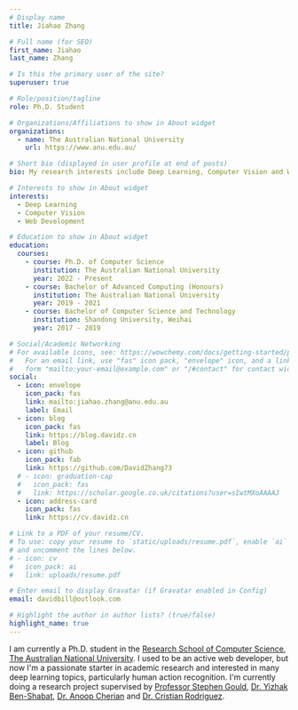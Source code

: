 ```yaml
---
# Display name
title: Jiahao Zhang

# Full name (for SEO)
first_name: Jiahao
last_name: Zhang

# Is this the primary user of the site?
superuser: true

# Role/position/tagline
role: Ph.D. Student

# Organizations/Affiliations to show in About widget
organizations:
  - name: The Australian National University
    url: https://www.anu.edu.au/

# Short bio (displayed in user profile at end of posts)
bio: My research interests include Deep Learning, Computer Vision and Web Development.

# Interests to show in About widget
interests:
  - Deep Learning
  - Computer Vision
  - Web Development

# Education to show in About widget
education:
  courses:
    - course: Ph.D. of Computer Science
      institution: The Australian National University
      year: 2022 - Present
    - course: Bachelor of Advanced Computing (Honours)
      institution: The Australian National University
      year: 2019 - 2021
    - course: Bachelor of Computer Science and Technology
      institution: Shandong University, Weihai
      year: 2017 - 2019

# Social/Academic Networking
# For available icons, see: https://wowchemy.com/docs/getting-started/page-builder/#icons
#   For an email link, use "fas" icon pack, "envelope" icon, and a link in the
#   form "mailto:your-email@example.com" or "/#contact" for contact widget.
social:
  - icon: envelope
    icon_pack: fas
    link: mailto:jiahao.zhang@anu.edu.au
    label: Email
  - icon: blog
    icon_pack: fas
    link: https://blog.davidz.cn
    label: Blog
  - icon: github
    icon_pack: fab
    link: https://github.com/DavidZhang73
  # - icon: graduation-cap
  #   icon_pack: fas
  #   link: https://scholar.google.co.uk/citations?user=sIwtMXoAAAAJ
  - icon: address-card
    icon_pack: fas
    link: https://cv.davidz.cn

# Link to a PDF of your resume/CV.
# To use: copy your resume to `static/uploads/resume.pdf`, enable `ai` icons in `params.yaml`,
# and uncomment the lines below.
# - icon: cv
#   icon_pack: ai
#   link: uploads/resume.pdf

# Enter email to display Gravatar (if Gravatar enabled in Config)
email: davidbill@outlook.com

# Highlight the author in author lists? (true/false)
highlight_name: true
---
```


I am currently a Ph.D. student in the [Research School of Computer Science](https://comp.anu.edu.au/), [The Australian National University](https://www.anu.edu.au/). I used to be an active web developer, but now I'm a passionate starter in academic research and interested in many deep learning topics, particularly human action recognition. I'm currently doing a research project supervised by [Professor Stephen Gould](https://users.cecs.anu.edu.au/~sgould/), [Dr. Yizhak Ben-Shabat](https://www.itzikbs.com/), [Dr. Anoop Cherian](https://users.cecs.anu.edu.au/~cherian/) and [Dr. Cristian Rodriguez](https://crodriguezo.github.io/).
